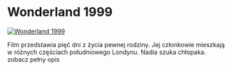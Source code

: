Wonderland 1999 
=============
[![Wonderland 1999 ](http://vidos.pl/images/player.gif)](http://vidos.pl/wonderland-1999)

 Film przedstawia pięć dni z życia pewnej rodziny. Jej członkowie mieszkają w różnych częściach południowego Londynu. Nadia szuka chłopaka. zobacz pełny opis
